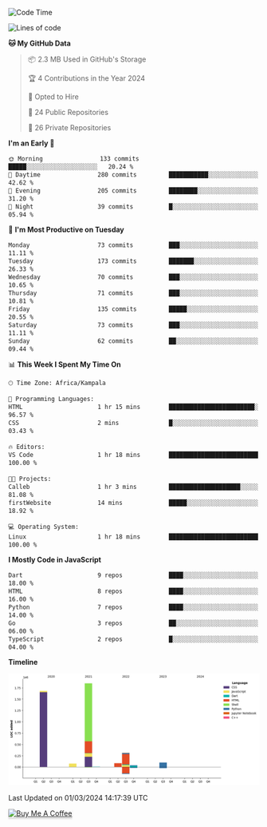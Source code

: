 <!--START_SECTION:waka-->
![Code Time](http://img.shields.io/badge/Code%20Time-443%20hrs%2023%20mins-blue)

![Lines of code](https://img.shields.io/badge/From%20Hello%20World%20I%27ve%20Written-4.1%20million%20lines%20of%20code-blue)

**🐱 My GitHub Data** 

> 📦 2.3 MB Used in GitHub's Storage 
 > 
> 🏆 4 Contributions in the Year 2024
 > 
> 💼 Opted to Hire
 > 
> 📜 24 Public Repositories 
 > 
> 🔑 26 Private Repositories 
 > 
**I'm an Early 🐤** 

```text
🌞 Morning                133 commits         █████░░░░░░░░░░░░░░░░░░░░   20.24 % 
🌆 Daytime                280 commits         ███████████░░░░░░░░░░░░░░   42.62 % 
🌃 Evening                205 commits         ████████░░░░░░░░░░░░░░░░░   31.20 % 
🌙 Night                  39 commits          █░░░░░░░░░░░░░░░░░░░░░░░░   05.94 % 
```
📅 **I'm Most Productive on Tuesday** 

```text
Monday                   73 commits          ███░░░░░░░░░░░░░░░░░░░░░░   11.11 % 
Tuesday                  173 commits         ███████░░░░░░░░░░░░░░░░░░   26.33 % 
Wednesday                70 commits          ███░░░░░░░░░░░░░░░░░░░░░░   10.65 % 
Thursday                 71 commits          ███░░░░░░░░░░░░░░░░░░░░░░   10.81 % 
Friday                   135 commits         █████░░░░░░░░░░░░░░░░░░░░   20.55 % 
Saturday                 73 commits          ███░░░░░░░░░░░░░░░░░░░░░░   11.11 % 
Sunday                   62 commits          ██░░░░░░░░░░░░░░░░░░░░░░░   09.44 % 
```


📊 **This Week I Spent My Time On** 

```text
🕑︎ Time Zone: Africa/Kampala

💬 Programming Languages: 
HTML                     1 hr 15 mins        ████████████████████████░   96.57 % 
CSS                      2 mins              █░░░░░░░░░░░░░░░░░░░░░░░░   03.43 % 

🔥 Editors: 
VS Code                  1 hr 18 mins        █████████████████████████   100.00 % 

🐱‍💻 Projects: 
Calleb                   1 hr 3 mins         ████████████████████░░░░░   81.08 % 
firstWebsite             14 mins             █████░░░░░░░░░░░░░░░░░░░░   18.92 % 

💻 Operating System: 
Linux                    1 hr 18 mins        █████████████████████████   100.00 % 
```

**I Mostly Code in JavaScript** 

```text
Dart                     9 repos             ████░░░░░░░░░░░░░░░░░░░░░   18.00 % 
HTML                     8 repos             ████░░░░░░░░░░░░░░░░░░░░░   16.00 % 
Python                   7 repos             ████░░░░░░░░░░░░░░░░░░░░░   14.00 % 
Go                       3 repos             ██░░░░░░░░░░░░░░░░░░░░░░░   06.00 % 
TypeScript               2 repos             █░░░░░░░░░░░░░░░░░░░░░░░░   04.00 % 
```



**Timeline**

![Lines of Code chart](https://raw.githubusercontent.com/drexhacker/drexhacker/main/assets/bar_graph.png)


 Last Updated on 01/03/2024 14:17:39 UTC
<!--END_SECTION:waka-->

<a href="https://www.buymeacoffee.com/drexsoftorg" target="_blank"><img src="https://www.buymeacoffee.com/assets/img/custom_images/orange_img.png" alt="Buy Me A Coffee" style="height: 41px !important;width: 174px !important;box-shadow: 0px 3px 2px 0px rgba(190, 190, 190, 0.5) !important;-webkit-box-shadow: 0px 3px 2px 0px rgba(190, 190, 190, 0.5) !important;" ></a>


<!---
drexhacker/drexhacker is a ✨ special ✨ repository because its `README.md` (this file) appears on your GitHub profile.
You can click the Preview link to take a look at your changes.
--->
